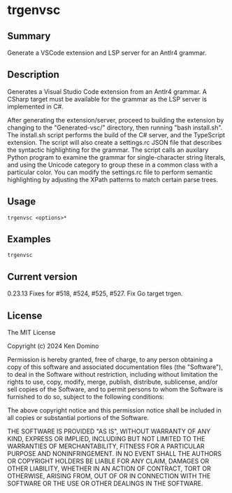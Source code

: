 # trgenvsc

## Summary

Generate a VSCode extension and LSP server for an Antlr4 grammar.

## Description

Generates a Visual Studio Code extension from an Antlr4 grammar. A CSharp
target must be available for the grammar as the LSP server is implemented
in C#.

After generating the extension/server, proceed to building the extension
by changing to the "Generated-vsc/" directory, then running "bash install.sh".
The install.sh script performs the build of the C# server, and the TypeScript
extension. The script will also create a settings.rc JSON file that describes
the syntactic highlighting for the grammar. The script calls an auxilary Python
program to examine the grammar for single-character string literals, and using
the Unicode category to group these in a common class with a particular color.
You can modify the settings.rc file to perform semantic highlighting by adjusting
the XPath patterns to match certain parse trees.

## Usage

    trgenvsc <options>* 

## Examples

    trgenvsc

## Current version

0.23.13 Fixes for #518, #524, #525, #527. Fix Go target trgen.

## License

The MIT License

Copyright (c) 2024 Ken Domino

Permission is hereby granted, free of charge, 
to any person obtaining a copy of this software and 
associated documentation files (the "Software"), to 
deal in the Software without restriction, including 
without limitation the rights to use, copy, modify, 
merge, publish, distribute, sublicense, and/or sell 
copies of the Software, and to permit persons to whom 
the Software is furnished to do so, 
subject to the following conditions:

The above copyright notice and this permission notice 
shall be included in all copies or substantial portions of the Software.

THE SOFTWARE IS PROVIDED "AS IS", WITHOUT WARRANTY OF ANY KIND, 
EXPRESS OR IMPLIED, INCLUDING BUT NOT LIMITED TO THE WARRANTIES 
OF MERCHANTABILITY, FITNESS FOR A PARTICULAR PURPOSE AND NONINFRINGEMENT. 
IN NO EVENT SHALL THE AUTHORS OR COPYRIGHT HOLDERS BE LIABLE FOR 
ANY CLAIM, DAMAGES OR OTHER LIABILITY, WHETHER IN AN ACTION OF CONTRACT, 
TORT OR OTHERWISE, ARISING FROM, OUT OF OR IN CONNECTION WITH THE 
SOFTWARE OR THE USE OR OTHER DEALINGS IN THE SOFTWARE.
